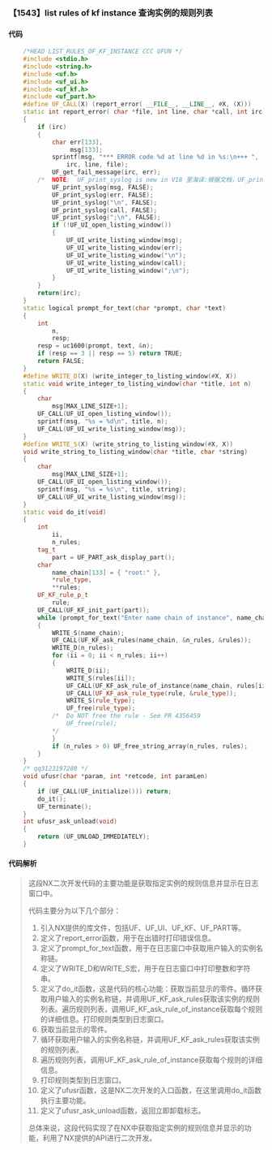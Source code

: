### 【1543】list rules of kf instance 查询实例的规则列表

#### 代码

```cpp
    /*HEAD LIST_RULES_OF_KF_INSTANCE CCC UFUN */  
    #include <stdio.h>  
    #include <string.h>  
    #include <uf.h>  
    #include <uf_ui.h>  
    #include <uf_kf.h>  
    #include <uf_part.h>  
    #define UF_CALL(X) (report_error( __FILE__, __LINE__, #X, (X)))  
    static int report_error( char *file, int line, char *call, int irc)  
    {  
        if (irc)  
        {  
            char err[133],  
                 msg[133];  
            sprintf(msg, "*** ERROR code %d at line %d in %s:\n+++ ",  
                irc, line, file);  
            UF_get_fail_message(irc, err);  
        /*  NOTE:  UF_print_syslog is new in V18 里海译:根据文档，UF_print_syslog是V18版本中新增的功能。 */  
            UF_print_syslog(msg, FALSE);  
            UF_print_syslog(err, FALSE);  
            UF_print_syslog("\n", FALSE);  
            UF_print_syslog(call, FALSE);  
            UF_print_syslog(";\n", FALSE);  
            if (!UF_UI_open_listing_window())  
            {  
                UF_UI_write_listing_window(msg);  
                UF_UI_write_listing_window(err);  
                UF_UI_write_listing_window("\n");  
                UF_UI_write_listing_window(call);  
                UF_UI_write_listing_window(";\n");  
            }  
        }  
        return(irc);  
    }  
    static logical prompt_for_text(char *prompt, char *text)  
    {  
        int  
            n,  
            resp;  
        resp = uc1600(prompt, text, &n);  
        if (resp == 3 || resp == 5) return TRUE;  
        return FALSE;  
    }  
    #define WRITE_D(X) (write_integer_to_listing_window(#X, X))  
    static void write_integer_to_listing_window(char *title, int n)  
    {  
        char  
            msg[MAX_LINE_SIZE+1];  
        UF_CALL(UF_UI_open_listing_window());  
        sprintf(msg, "%s = %d\n", title, n);  
        UF_CALL(UF_UI_write_listing_window(msg));  
    }  
    #define WRITE_S(X) (write_string_to_listing_window(#X, X))  
    void write_string_to_listing_window(char *title, char *string)  
    {  
        char  
            msg[MAX_LINE_SIZE+1];  
        UF_CALL(UF_UI_open_listing_window());  
        sprintf(msg, "%s = %s\n", title, string);  
        UF_CALL(UF_UI_write_listing_window(msg));  
    }  
    static void do_it(void)  
    {  
        int  
            ii,  
            n_rules;  
        tag_t  
            part = UF_PART_ask_display_part();  
        char  
            name_chain[133] = { "root:" },  
            *rule_type,  
            **rules;  
        UF_KF_rule_p_t  
            rule;  
        UF_CALL(UF_KF_init_part(part));  
        while (prompt_for_text("Enter name chain of instance", name_chain))  
        {  
            WRITE_S(name_chain);  
            UF_CALL(UF_KF_ask_rules(name_chain, &n_rules, &rules));  
            WRITE_D(n_rules);  
            for (ii = 0; ii < n_rules; ii++)  
            {  
                WRITE_D(ii);  
                WRITE_S(rules[ii]);  
                UF_CALL(UF_KF_ask_rule_of_instance(name_chain, rules[ii], &rule));  
                UF_CALL(UF_KF_ask_rule_type(rule, &rule_type));  
                WRITE_S(rule_type);  
                UF_free(rule_type);  
            /*  Do NOT free the rule - See PR 4356459  
                UF_free(rule);  
            */  
            }  
            if (n_rules > 0) UF_free_string_array(n_rules, rules);  
        }  
    }  
    /* qq3123197280 */  
    void ufusr(char *param, int *retcode, int paramLen)  
    {  
        if (UF_CALL(UF_initialize())) return;  
        do_it();  
        UF_terminate();  
    }  
    int ufusr_ask_unload(void)  
    {  
        return (UF_UNLOAD_IMMEDIATELY);  
    }

```

#### 代码解析

> 这段NX二次开发代码的主要功能是获取指定实例的规则信息并显示在日志窗口中。
>
> 代码主要分为以下几个部分：
>
> 1. 引入NX提供的库文件，包括UF、UF_UI、UF_KF、UF_PART等。
> 2. 定义了report_error函数，用于在出错时打印错误信息。
> 3. 定义了prompt_for_text函数，用于在日志窗口中获取用户输入的实例名称链。
> 4. 定义了WRITE_D和WRITE_S宏，用于在日志窗口中打印整数和字符串。
> 5. 定义了do_it函数，这是代码的核心功能：获取当前显示的零件。循环获取用户输入的实例名称链，并调用UF_KF_ask_rules获取该实例的规则列表。遍历规则列表，调用UF_KF_ask_rule_of_instance获取每个规则的详细信息。打印规则类型到日志窗口。
> 6. 获取当前显示的零件。
> 7. 循环获取用户输入的实例名称链，并调用UF_KF_ask_rules获取该实例的规则列表。
> 8. 遍历规则列表，调用UF_KF_ask_rule_of_instance获取每个规则的详细信息。
> 9. 打印规则类型到日志窗口。
> 10. 定义了ufusr函数，这是NX二次开发的入口函数，在这里调用do_it函数执行主要功能。
> 11. 定义了ufusr_ask_unload函数，返回立即卸载标志。
>
> 总体来说，这段代码实现了在NX中获取指定实例的规则信息并显示的功能，利用了NX提供的API进行二次开发。
>
